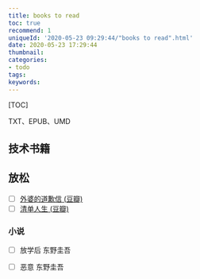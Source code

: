 ```yaml
---
title: books to read
toc: true
recommend: 1
uniqueId: '2020-05-23 09:29:44/"books to read".html'
date: 2020-05-23 17:29:44
thumbnail:
categories:
- todo
tags:
keywords:
---
```


[TOC]

<!--more-->



TXT、EPUB、UMD

## 技术书籍



## 放松

- [ ] [外婆的道歉信 (豆瓣)](https://book.douban.com/subject/27029890/)
- [ ] [清单人生 (豆瓣)](https://book.douban.com/subject/30140436/)

### 小说

- [ ] 放学后  东野圭吾
- [ ] 恶意   东野圭吾

